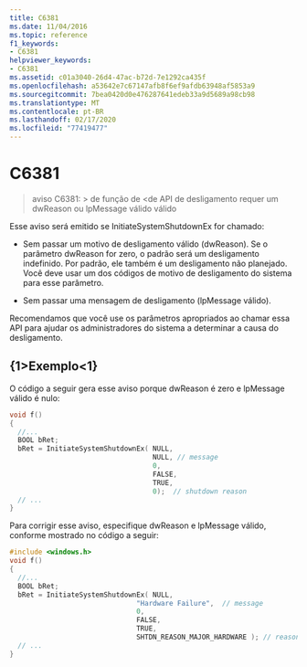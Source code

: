 ```yaml
---
title: C6381
ms.date: 11/04/2016
ms.topic: reference
f1_keywords:
- C6381
helpviewer_keywords:
- C6381
ms.assetid: c01a3040-26d4-47ac-b72d-7e1292ca435f
ms.openlocfilehash: a53642e7c67147afb8f6ef9afdb63948af5853a9
ms.sourcegitcommit: 7bea0420d0e476287641edeb33a9d5689a98cb98
ms.translationtype: MT
ms.contentlocale: pt-BR
ms.lasthandoff: 02/17/2020
ms.locfileid: "77419477"
---
```

# <a name="c6381"></a>C6381

> aviso C6381: > de função de \<de API de desligamento requer um dwReason ou lpMessage válido válido

Esse aviso será emitido se InitiateSystemShutdownEx for chamado:

- Sem passar um motivo de desligamento válido (dwReason). Se o parâmetro dwReason for zero, o padrão será um desligamento indefinido. Por padrão, ele também é um desligamento não planejado. Você deve usar um dos códigos de motivo de desligamento do sistema para esse parâmetro.

- Sem passar uma mensagem de desligamento (lpMessage válido).

Recomendamos que você use os parâmetros apropriados ao chamar essa API para ajudar os administradores do sistema a determinar a causa do desligamento.

## <a name="example"></a>{1&gt;Exemplo&lt;1}

O código a seguir gera esse aviso porque dwReason é zero e lpMessage válido é nulo:

```cpp
void f()
{
  //...
  BOOL bRet;
  bRet = InitiateSystemShutdownEx( NULL,
                                   NULL, // message
                                   0,
                                   FALSE,
                                   TRUE,
                                   0);  // shutdown reason
  // ...
}
```

Para corrigir esse aviso, especifique dwReason e lpMessage válido, conforme mostrado no código a seguir:

```cpp
#include <windows.h>
void f()
{
  //...
  BOOL bRet;
  bRet = InitiateSystemShutdownEx( NULL,
                               "Hardware Failure",  // message
                               0,
                               FALSE,
                               TRUE,
                               SHTDN_REASON_MAJOR_HARDWARE ); // reason
  // ...
}
```
